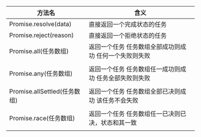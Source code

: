| 方法名                       | 含义                                                    |
| ---------------------------- | ------------------------------------------------------- |
| Promise.resolve(data)        | 直接返回一个完成状态的任务                              |
| Promise.reject(reason)       | 直接返回一个拒绝状态的任务                              |
| Promise.all(任务数组)        | 返回一个任务 任务数组全部成功则成功 任何一个失败则失败 |
|                              |                                                         |
| Promise.any(任务数组)        | 返回一个任务 任务数组任一成功则成功 任务全部失败则失败 |
|                              |                                                         |
| Promise.allSettled(任务数组) | 返回一个任务 任务数组全部已决则成功 该任务不会失败     |
|                              |                                                         |
| Promise.race(任务数组)       | 返回一个任务 任务数组任一已决则已决，状态和其一致      |
|                              |                                                         |
